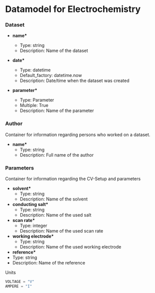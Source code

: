 # Datamodel for Electrochemistry
 
### Dataset
+ __name*__ 
  + Type: string
  + Description: Name of the dataset

+ __date*__
  + Type: datetime
  + Default_factory: datetime.now
  + Description: Date/time when the dataset was created
+ __parameter*__
  + Type: Parameter
  + Multiple: True
  + Description: Name of the parameter
  
### Author
Container for information regarding persons who worked on a dataset.

+ __name*__
  + Type: string
  + Description: Full name of the author

### Parameters
Container for information regarding the CV-Setup and parameters

+ __solvent*__
  + Type: string
  + Description: Name of the solvent    
+ __conducting salt*__
  + Type: string
  + Description: Name of the used salt
+ __scan rate*__
  + Type: integer
  + Description: Name of the used scan rate 
+  __working electrode*__
   + Type: string
   + Description: Name of the used working electrode
+ __reference*__
+ Type: string
+ Description: Name of the reference
  

Units
```python
VOLTAGE = "V"
AMPERE = "I"
```